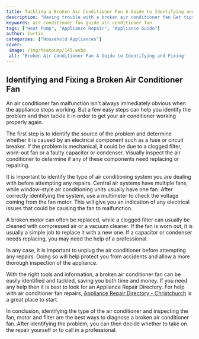 ```yaml
---
title: Tackling a Broken Air Conditioner Fan A Guide to Identifying and Fixing
description: "Having trouble with a broken air conditioner fan Get tips to quickly identify the source of the problem and advice on the best fixes Learn how to get your air conditioner fan running again today"
keywords: air conditioner fan guide air conditioner fan
tags: ["Heat Pump", "Appliance Repair", "Appliance Guide"]
author: Curtis
categories: ["Household Appliances"]
cover: 
 image: /img/heatpump/145.webp
 alt: 'Broken Air Conditioner Fan A Guide to Identifying and Fixing'
---
```

## Identifying and Fixing a Broken Air Conditioner Fan

An air conditioner fan malfunction isn't always immediately obvious when the appliance stops working. But a few easy steps can help you identify the problem and then tackle it in order to get your air conditioner working properly again.

The first step is to identify the source of the problem and determine whether it is caused by an electrical component such as a fuse or circuit breaker. If the problem is mechanical, it could be due to a clogged filter, worn-out fan or a faulty capacitor or condenser. Visually inspect the air conditioner to determine if any of these components need replacing or repairing.

It is important to identify the type of air conditioning system you are dealing with before attempting any repairs. Central air systems have multiple fans, while window-style air conditioning units usually have one fan. After correctly identifying the system, use a multimeter to check the voltage coming from the fan motor. This will give you an indication of any electrical issues that could be causing the fan to malfunction.

A broken motor can often be replaced, while a clogged filter can usually be cleaned with compressed air or a vacuum cleaner. If the fan is worn out, it is usually a simple job to replace it with a new one. If a capacitor or condenser needs replacing, you may need the help of a professional.

In any case, it is important to unplug the air conditioner before attempting any repairs. Doing so will help protect you from accidents and allow a more thorough inspection of the appliance.

With the right tools and information, a broken air conditioner fan can be easily identified and tackled, saving you both time and money. If you need any help then it is best to look for an Appliance Repair Directory. For help with air conditioner fan repairs, [Appliance Repair Directory - Christchurch](./pages/appliance-repair-technicians/new-zealand/christchurch) is a great place to start. 

In conclusion, identifying the type of the air conditioner and inspecting the fan, motor and filter are the best ways to diagnose a broken air conditioner fan. After identifying the problem, you can then decide whether to take on the repair yourself or to call in a professional.
